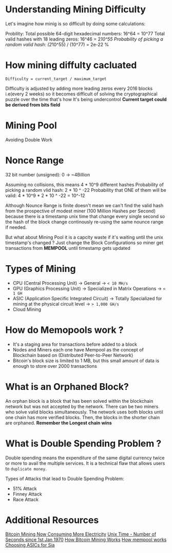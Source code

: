 # Understanding Mining Difficulty

Let's imagine how minig is so difficult by doing some calculations:

Probility:
Total possible 64-digit hexadecimal numbers: 16^64 = 10^77
Total valid hashes with 18 leading zeros: 16^46 = 2*10^55
Probability of picking a random valid hash: (2*10^55) / (10^77) = 2e-22 %

# How mining diffulty cacluated
```
Difficulty = current_target / maximum_target
```
Difficulty is adjusted by adding more leading zeros every 2016 blocks i.e(every 2 weeks) so it becomes difficult of solving the cryptographical puzzle
over the time that's how It's being undercontrol
**Current target could be derived from bits field**

# Mining Pool
Avoiding Double Work

# Nonce Range
32 bit number (unsigned): 0 -> ~4Billion

Assuming no collisions, this means 4 * 10^9 different hashes
Probability of picking a random vlid hash: 2 * 10 ^ -22
Probability that ONE of them will be valid: 4 * 10^9 * 2 * 10 ^ -22 = 10^-12

Although Nounce Range is finite doesn't mean we can't find the valid hash from the prospective of modest miner (100 Million Hashes per Second) because there is a timestamp unix time that change every single second so the hash of the block change continously re-using the same nounce range if needed.

But what about Mining Pool it is a capcity waste if it's waiting until the unix
timestamp's changed ?
Just change the Block Configurations so miner get transactions from **MEMPOOL** until timestamp gets updated

# Types of Mining
- CPU (Central Processing Unit) -> General -> `< 10 MH/s`
- GPU (Graphics Processing Unit) -> Specialized in Matrix Operations -> `< 1 GH`
- ASIC (Application Specific Integrated Circuit) -> Totally Specialized for mining at the physical circuit level -> `> 1,000 GH/s`
- Cloud Mining

# How do Memopools work ?
- It's a staging area for transactions before added to a block
- Nodes and Miners each one have Mempool as the concept of Blockchain based on (Distributed Peer-to-Peer Network)
- Bitcoin's block size is limited to 1 MB, but this small amount of data is enough to store over 2000 transactions

# What is an Orphaned Block?
An orphan block is a block that has been solved within the blockchain network but was not accepted by the network. There can be two miners who solve valid blocks simultaneously. The network uses both blocks until one chain has more verified blocks. Then, the blocks in the shorter chain are orphaned.
**Remember the Longest chain wins**

# What is Double Spending Problem ?
Double spending means the expenditure of the same digital currency twice or more to avail the multiple services. It is a technical flaw that allows users to `duplicate money`.

Types of Attacks that lead to Double Spending Problem:
- 51% Attack
- Finney Attack
- Race Attack

# Additional Resources
[Bitcoin Mining Now Consuming More Electricity](https://powercompare.co.uk/blog/bitcoin-mining-now-consuming-more-electricity/)
[Unix Time - Number of Seconds since 1st Jan 1970](https://time.is/Unix_time)
[How Bitcoin Mining Works](https://www.coindesk.com/learn/how-bitcoin-mining-works-2/)
[How mempool works](https://blog.kaiko.com/an-in-depth-guide-into-how-the-mempool-works-c758b781c608)
[Choosing ASICs for Sia](https://blog.sia.tech/choosing-asics-for-sia-b318505b5b51)